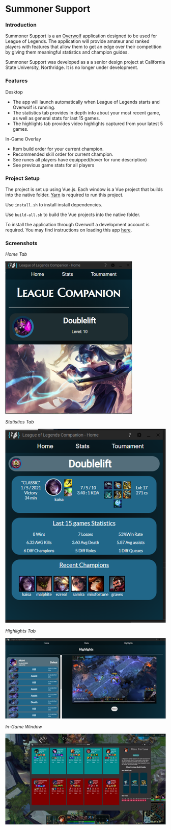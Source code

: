 
# Summoner Support

### Introduction

Summoner Support is a an [Overwolf](https://www.overwolf.com/pages/homepage/) application designed to be used for League of Legends.
The application will provide amateur and ranked players with features that allow them to get an edge
over their competition by giving them meaningful statistics and champion guides.

Summoner Support was developed as a a senior design project at California State University, Northridge.
It is no longer under development. 

### Features

Desktop
* The app will launch automatically when League of Legends starts and Overwolf is running.
* The statistics tab provides in depth info about your most recent game, as well as general stats for last 15 games.
* The highlights tab provides video highlights captured from your latest 5 games. 

In-Game Overlay
* Item build order for your current champion.
* Recommended skill order for current champion.
* See runes all players have equipped(hover for rune description)
* See previous game stats for all players

### Project Setup
The project is set up using Vue.js. Each window is a Vue project that builds into the native folder.
[Yarn](https://yarnpkg.com/) is required to run this project.

Use `install.sh` to install install dependencies.

Use `build-all.sh` to build the Vue projects into the native folder. 

  To install the application through Overwolf a development account is required. You may find instructions on loading this app [here](https://overwolf.github.io/docs/start/sample-app-overview#5-install-the-app-as-unpacked-extension).

### Screenshots

_Home Tab_

![](/misc/img/home.png)

_Statistics Tab_

![](/misc/img/stats.png)

_Highlights Tab_

![](/misc/img/highlights.png)

_In-Game Window_

![](/misc/img/in-game.png)
